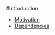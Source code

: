 #Introduction

* [Motivation](./docs/introduction/motivation.md)
* [Dependencies](./docs/introduction/dependenciesmd.md)